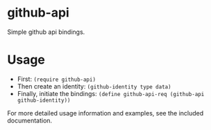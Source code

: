github-api
==========
Simple github api bindings.

Usage
=====
* First: `(require github-api)`
* Then create an identity: `(github-identity type data)`
* Finally, initiate the bindings: `(define github-api-req (github-api github-identity))`

For more detailed usage information and examples, see the included documentation.
